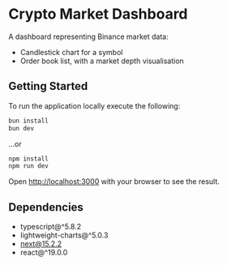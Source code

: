 # Crypto Market Dashboard

A dashboard representing Binance market data:
- Candlestick chart for a symbol
- Order book list, with a market depth visualisation

## Getting Started

To run the application locally execute the following:

```bash
bun install
bun dev
```

...or

```bash
npm install
npm run dev
```

Open [http://localhost:3000](http://localhost:3000) with your browser to see the result.

## Dependencies

- typescript@^5.8.2
- lightweight-charts@^5.0.3
- next@15.2.2 
- react@^19.0.0